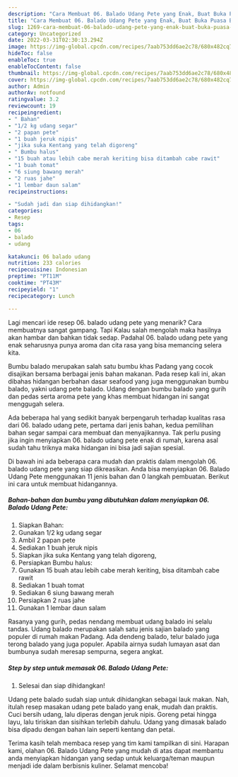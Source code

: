 ```yaml
---
description: "Cara Membuat 06. Balado Udang Pete yang Enak, Buat Buka Puasa Bikin Ngiler"
title: "Cara Membuat 06. Balado Udang Pete yang Enak, Buat Buka Puasa Bikin Ngiler"
slug: 1269-cara-membuat-06-balado-udang-pete-yang-enak-buat-buka-puasa-bikin-ngiler
category: Uncategorized
date: 2022-03-31T02:30:13.294Z
image: https://img-global.cpcdn.com/recipes/7aab753dd6ae2c78/680x482cq70/06-balado-udang-pete-foto-resep-utama.jpg
hideToc: false
enableToc: true
enableTocContent: false
thumbnail: https://img-global.cpcdn.com/recipes/7aab753dd6ae2c78/680x482cq70/06-balado-udang-pete-foto-resep-utama.jpg
cover: https://img-global.cpcdn.com/recipes/7aab753dd6ae2c78/680x482cq70/06-balado-udang-pete-foto-resep-utama.jpg
author: Admin
authorAv: notfound
ratingvalue: 3.2
reviewcount: 19
recipeingredient:
- " Bahan"
- "1/2 kg udang segar"
- "2 papan pete"
- "1 buah jeruk nipis"
- "jika suka Kentang yang telah digoreng"
- " Bumbu halus"
- "15 buah atau lebih cabe merah keriting bisa ditambah cabe rawit"
- "1 buah tomat"
- "6 siung bawang merah"
- "2 ruas jahe"
- "1 lembar daun salam"
recipeinstructions:

- "Sudah jadi dan siap dihidangkan!"
categories:
- Resep
tags:
- 06
- balado
- udang

katakunci: 06 balado udang 
nutrition: 233 calories
recipecuisine: Indonesian
preptime: "PT11M"
cooktime: "PT43M"
recipeyield: "1"
recipecategory: Lunch

---
```



Lagi mencari ide resep 06. balado udang pete yang menarik? Cara membuatnya sangat gampang. Tapi Kalau salah mengolah maka hasilnya akan hambar dan bahkan tidak sedap. Padahal 06. balado udang pete yang enak seharusnya punya aroma dan cita rasa yang bisa memancing selera kita.


Bumbu balado merupakan salah satu bumbu khas Padang yang cocok disajikan bersama berbagai jenis bahan makanan. Pada resep kali ini, akan dibahas hidangan berbahan dasar seafood yang juga menggunakan bumbu balado, yakni udang pete balado. Udang dengan bumbu balado yang gurih dan pedas serta aroma pete yang khas membuat hidangan ini sangat menggugah selera.

Ada beberapa hal yang sedikit banyak berpengaruh terhadap kualitas rasa dari 06. balado udang pete, pertama dari jenis bahan, kedua pemilihan bahan segar sampai cara membuat dan menyajikannya. Tak perlu pusing jika ingin menyiapkan 06. balado udang pete enak di rumah, karena asal sudah tahu triknya maka hidangan ini bisa jadi sajian spesial.


Di bawah ini ada beberapa cara mudah dan praktis dalam mengolah 06. balado udang pete yang siap dikreasikan. Anda bisa menyiapkan 06. Balado Udang Pete menggunakan 11 jenis bahan dan 0 langkah pembuatan. Berikut ini cara untuk membuat hidangannya.

<!--inarticleads1-->

##### Bahan-bahan dan bumbu yang dibutuhkan dalam menyiapkan 06. Balado Udang Pete:

1. Siapkan  Bahan:
1. Gunakan 1/2 kg udang segar
1. Ambil 2 papan pete
1. Sediakan 1 buah jeruk nipis
1. Siapkan jika suka Kentang yang telah digoreng,
1. Persiapkan  Bumbu halus:
1. Gunakan 15 buah atau lebih cabe merah keriting, bisa ditambah cabe rawit
1. Sediakan 1 buah tomat
1. Sediakan 6 siung bawang merah
1. Persiapkan 2 ruas jahe
1. Gunakan 1 lembar daun salam


Rasanya yang gurih, pedas nendang membuat udang balado ini selalu tandas. Udang balado merupakan salah satu jenis sajian balado yang populer di rumah makan Padang. Ada dendeng balado, telur balado juga terong balado yang juga populer. Apabila airnya sudah lumayan asat dan bumbunya sudah meresap sempurna, segera angkat. 

<!--inarticleads2-->

##### Step by step untuk memasak 06. Balado Udang Pete:


1. Selesai dan siap dihidangkan!

Udang pete balado sudah siap untuk dihidangkan sebagai lauk makan. Nah, itulah resep masakan udang pete balado yang enak, mudah dan praktis. Cuci bersih udang, lalu diperas dengan jeruk nipis. Goreng petai hingga layu, lalu tiriskan dan sisihkan terlebih dahulu. Udang yang dimasak balado bisa dipadu dengan bahan lain seperti kentang dan petai. 

Terima kasih telah membaca resep yang tim kami tampilkan di sini. Harapan kami, olahan 06. Balado Udang Pete yang mudah di atas dapat membantu anda menyiapkan hidangan yang sedap untuk keluarga/teman maupun menjadi ide dalam berbisnis kuliner. Selamat mencoba!
